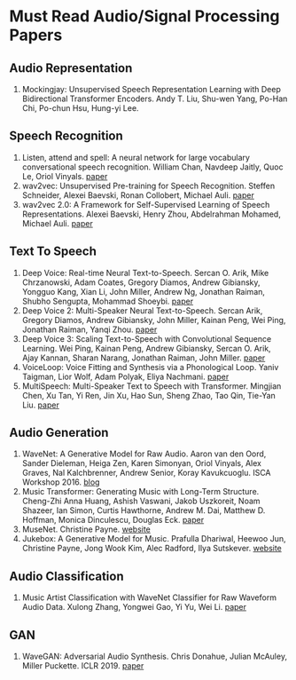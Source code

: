 # Must Read Audio/Signal Processing Papers

## Audio Representation
1. Mockingjay: Unsupervised Speech Representation Learning with Deep Bidirectional Transformer Encoders. Andy T. Liu, Shu-wen Yang, Po-Han Chi, Po-chun Hsu, Hung-yi Lee. 

## Speech Recognition
1. Listen, attend and spell: A neural network for large vocabulary conversational speech recognition. William Chan, Navdeep Jaitly, Quoc Le, Oriol Vinyals. [paper](https://ieeexplore.ieee.org/abstract/document/7472621)
2. wav2vec: Unsupervised Pre-training for Speech Recognition. Steffen Schneider, Alexei Baevski, Ronan Collobert, Michael Auli. [paper](https://arxiv.org/abs/1904.05862)
3. wav2vec 2.0: A Framework for Self-Supervised Learning of Speech Representations. Alexei Baevski, Henry Zhou, Abdelrahman Mohamed, Michael Auli. [paper](https://arxiv.org/abs/2006.11477)

## Text To Speech
1. Deep Voice: Real-time Neural Text-to-Speech. Sercan O. Arik, Mike Chrzanowski, Adam Coates, Gregory Diamos, Andrew Gibiansky, Yongguo Kang, Xian Li, John Miller, Andrew Ng, Jonathan Raiman, Shubho Sengupta, Mohammad Shoeybi. [paper](https://arxiv.org/abs/1702.07825)
2. Deep Voice 2: Multi-Speaker Neural Text-to-Speech. Sercan Arik, Gregory Diamos, Andrew Gibiansky, John Miller, Kainan Peng, Wei Ping, Jonathan Raiman, Yanqi Zhou. [paper](https://arxiv.org/abs/1705.08947)
3. Deep Voice 3: Scaling Text-to-Speech with Convolutional Sequence Learning. Wei Ping, Kainan Peng, Andrew Gibiansky, Sercan O. Arik, Ajay Kannan, Sharan Narang, Jonathan Raiman, John Miller. [paper](https://arxiv.org/abs/1710.07654)
4. VoiceLoop: Voice Fitting and Synthesis via a Phonological Loop. Yaniv Taigman, Lior Wolf, Adam Polyak, Eliya Nachmani. [paper](https://arxiv.org/abs/1707.06588)
5. MultiSpeech: Multi-Speaker Text to Speech with Transformer. Mingjian Chen, Xu Tan, Yi Ren, Jin Xu, Hao Sun, Sheng Zhao, Tao Qin, Tie-Yan Liu. [paper](https://arxiv.org/abs/2006.04664)

## Audio Generation
1. WaveNet: A Generative Model for Raw Audio. Aaron van den Oord, Sander Dieleman, Heiga Zen, Karen Simonyan, Oriol Vinyals, Alex Graves, Nal Kalchbrenner, Andrew Senior, Koray Kavukcuoglu. ISCA Workshop 2016. [blog](https://deepmind.com/blog/article/wavenet-generative-model-raw-audio)
2. Music Transformer: Generating Music with Long-Term Structure. Cheng-Zhi Anna Huang, Ashish Vaswani, Jakob Uszkoreit, Noam Shazeer, Ian Simon, Curtis Hawthorne, Andrew M. Dai, Matthew D. Hoffman, Monica Dinculescu, Douglas Eck. [paper](https://arxiv.org/abs/1809.04281)
3. MuseNet. Christine Payne. [website](https://openai.com/blog/musenet/)
4. Jukebox: A Generative Model for Music. Prafulla Dhariwal, Heewoo Jun, Christine Payne, Jong Wook Kim, Alec Radford, Ilya Sutskever. [website](https://openai.com/blog/jukebox/)

## Audio Classification
1. Music Artist Classification with WaveNet Classifier for Raw Waveform Audio Data. Xulong Zhang, Yongwei Gao, Yi Yu, Wei Li. [paper](https://arxiv.org/abs/2004.04371)

## GAN
1. WaveGAN: Adversarial Audio Synthesis. Chris Donahue, Julian McAuley, Miller Puckette. ICLR 2019. [paper](https://openreview.net/forum?id=ByMVTsR5KQ)

